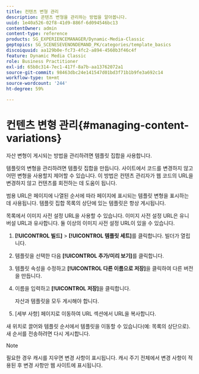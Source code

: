 ```yaml
---
title: 컨텐츠 변형 관리
description: 콘텐츠 변형을 관리하는 방법을 알아봅니다.
uuid: 1e40a526-02f8-41d9-886f-6d094546bc13
contentOwner: admin
content-type: reference
products: SG_EXPERIENCEMANAGER/Dynamic-Media-Classic
geptopics: SG_SCENESEVENONDEMAND_PK/categories/template_basics
discoiquuid: aa129b0e-fc73-4fc2-a894-4560b3f46c4f
feature: Dynamic Media Classic
role: Business Practitioner
exl-id: 65b8c314-7ec1-417f-8a7b-aa13762072a1
source-git-commit: 98463dbc24e141547d01bd3f71b1b9fe3a692c14
workflow-type: tm+mt
source-wordcount: '244'
ht-degree: 59%

---
```


# 컨텐츠 변형 관리{#managing-content-variations}

자산 변형이 게시되는 방법을 관리하려면 템플릿 집합을 사용합니다.

템플릿의 변형을 관리하려면 템플릿 집합을 만듭니다. 사이트에서 코드를 변경하지 않고 어떤 변형을 사용할지 제어할 수 있습니다. 이 방법은 컨텐츠 관리자가 웹 코드의 URL을 변경하지 않고 컨텐츠를 회전하는 데 도움이 됩니다.

범용 URL은 페이지에 나열된 순서에 따라 페이지에 표시되는 템플릿 변형을 표시하는 데 사용됩니다. 템플릿 집합 목록의 상단에 있는 템플릿은 항상 게시됩니다.

목록에서 이미지 사전 설정 URL을 사용할 수 있습니다. 이미지 사전 설정 URL은 유니버설 URL과 유사합니다. 둘 이상의 이미지 사전 설정 URL이 있을 수 있습니다.

1. **[!UICONTROL 빌드]** > **[!UICONTROL 템플릿 세트]**&#x200B;를 클릭합니다. 빌더가 열립니다.
1. 템플릿을 선택한 다음 **[!UICONTROL 추가/미리 보기]**&#x200B;를 클릭합니다.
1. 템플릿 속성을 수정하고 **[!UICONTROL 다른 이름으로 저장]**&#x200B;을 클릭하여 다른 버전을 만듭니다.
1. 이름을 입력하고 **[!UICONTROL 저장]**&#x200B;을 클릭합니다.

   자산과 템플릿을 모두 게시해야 합니다.

1. [세부 사항] 페이지로 이동하여 URL 섹션에서 URL을 복사합니다.

새 위치로 끌어와 템플릿 순서에서 템플릿을 이동할 수 있습니다(예: 목록의 상단으로). 새 순서를 전송하려면 다시 게시합니다.

>[!NOTE]
>
>필요한 경우 캐시를 지우면 변경 사항이 표시됩니다. 캐시 주기 전체에서 변경 사항이 적용된 후 변경 사항만 웹 사이트에 표시됩니다.
